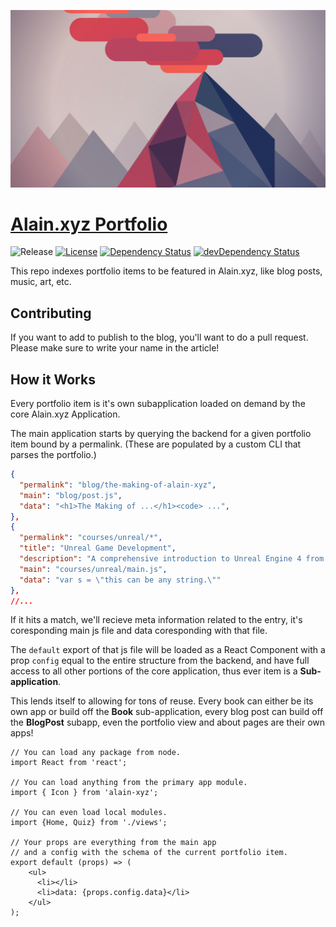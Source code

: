 ![Latest Cover](blog/raw-vulkan/assets/cover.jpg)

# [Alain.xyz Portfolio](http://alain.xyz/portfolio)

![Release][release-img] [![License][license-img]][license-url] [![Dependency Status][david-img]][david-url] [![devDependency Status][david-dev-img]][david-dev-url]

This repo indexes portfolio items to be featured in Alain.xyz, like blog posts, music, art, etc.

## Contributing

If you want to add to publish to the blog, you'll want to do a pull request. Please make sure to write your name in the article!

## How it Works

Every portfolio item is it's own subapplication loaded on demand by the core Alain.xyz Application.

The main application starts by querying the backend for a given portfolio item bound by a permalink. (These are populated by a custom CLI that parses the portfolio.)

```json
{
  "permalink": "blog/the-making-of-alain-xyz",
  "main": "blog/post.js",
  "data": "<h1>The Making of ...</h1><code> ...",
},
{
  "permalink": "courses/unreal/*",
  "title": "Unreal Game Development",
  "description": "A comprehensive introduction to Unreal Engine 4 from a C++ and artist standpoint.",
  "main": "courses/unreal/main.js",
  "data": "var s = \"this can be any string.\""
},
//...
```

If it hits a match, we'll recieve meta information related to the entry, it's coresponding main js file and data coresponding with that file.

The `default` export of that js file will be loaded as a React Component with a prop `config` equal to the entire structure from the backend, and have full access to all other portions of the core application, thus ever item is a **Sub-application**.

This lends itself to allowing for tons of reuse. Every book can either be its own app or build off the **Book** sub-application, every blog post can build off the **BlogPost** subapp, even the portfolio view and about pages are their own apps!

```tsx
// You can load any package from node.
import React from 'react';

// You can load anything from the primary app module.
import { Icon } from 'alain-xyz';

// You can even load local modules.
import {Home, Quiz} from './views';

// Your props are everything from the main app
// and a config with the schema of the current portfolio item.
export default (props) => (
    <ul>
      <li></li>
      <li>data: {props.config.data}</li>
    </ul>
);
```

[website-url]: https://alain.xyz
[release-img]: https://img.shields.io/badge/release-0.4.0-4dbfcc.svg?style=flat-square
[license-img]: http://img.shields.io/:license-mit-blue.svg?style=flat-square
[license-url]: https://opensource.org/licenses/MIT
[david-url]: https://david-dm.org/alaingalvan/alain.xyz?path=portfolio
[david-img]: https://david-dm.org/alaingalvan/alain.xyz.svg?path=portfolio&style=flat-square
[david-dev-url]: https://david-dm.org/alaingalvan/alain.xyz?path=portfolio#info=devDependencies
[david-dev-img]: https://david-dm.org/alaingalvan/alain.xyz/dev-status.svg?path=frontend&style=flat-square
